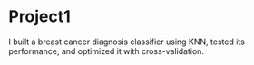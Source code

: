 # Project1
I built a breast cancer diagnosis classifier using KNN, tested its performance, and optimized it with cross-validation.

